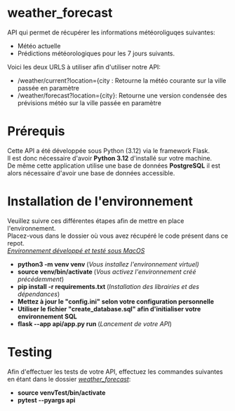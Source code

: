 # weather_forecast
API qui permet de récupérer les informations météoroliguqes suivantes: 
* Météo actuelle
* Prédictions météorologiques pour les 7 jours suivants. 

Voici les deux URLS à utiliser afin d'utiliser notre API: 
* /weather/current?location={city : Retourne la météo courante sur la ville passée en paramètre
* /weather/forecast?location={city}: Retourne une version condensée des prévisions météo sur la ville passée en paramètre

# Prérequis
Cette API a été développée sous Python (3.12) via le framework Flask. <br>
Il est donc nécessaire d'avoir <b>Python 3.12</b> d'installé sur votre machine. <br>
De même cette application utilise une base de données <b>PostgreSQL</b> il est alors nécessaire d'avoir une base de données accessible.

# Installation de l'environnement
Veuillez suivre ces différentes étapes afin de mettre en place l'environnement. <br>
Placez-vous dans le dossier où vous avez récupéré le code présent dans ce repot.<br>
<i><u>Environnement développé et testé sous MacOS</i></u>
* <b> python3 -m venv venv </b> (<i>Vous installez l'environnement virtuel)</i>
* <b> source venv/bin/activate </b> (<i>Vous activez l'environnement créé précédemment</i>)
* <b> pip install -r requirements.txt </b> (<i>Installation des librairies et des dépendances</i>)
* <b> Mettez à jour le "config.ini" selon votre configuration personnelle </b>
* <b> Utiliser le fichier "create_database.sql" afin d'initialiser votre environnement SQL </b>
* <b> flask --app api/app.py run </b> (<i>Lancement de votre API</i>)

# Testing
Afin d'effectuer les tests de votre API, effectuez les commandes suivantes en étant dans le dossier <i><u>weather_forecast</u></i>:
* <b>source venvTest/bin/activate</b>
* <b>pytest --pyargs api</b>
